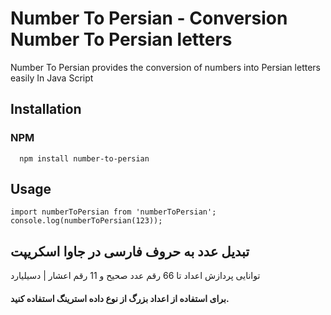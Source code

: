 # Number To Persian - Conversion Number To Persian letters

Number To Persian provides the conversion of numbers into Persian letters easily In Java Script



## Installation

### NPM

```
  npm install number-to-persian
```



## Usage 

```
import numberToPersian from 'numberToPersian';
console.log(numberToPersian(123));
```





## تبدیل عدد به حروف فارسی در جاوا اسکریپت

توانایی پردازش اعداد تا 66 رقم عدد صحیح و 11 رقم اعشار | دسیلیارد

#### برای استفاده از اعداد بزرگ از نوع داده استرینگ استفاده کنید.

